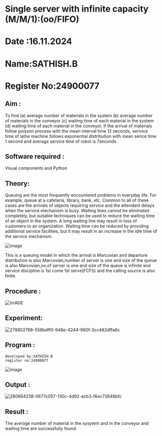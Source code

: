 # Single server with infinite capacity (M/M/1):(oo/FIFO)

# Date :16.11.2024

# Name:SATHISH.B

# Register No:24900077

## Aim :
To find (a) average number of materials in the system (b) average number of materials in the conveyor (c) waiting time of each material in the system (d) waiting time of each material in the conveyor, if the arrival  of materials follow poisson process with the mean interval time 12 seconds, serivice time of lathe machine follows exponential distribution with mean serice time 1 second and average service time of robot is 7seconds.

## Software required :
Visual components and Python

## Theory:
Queuing are the most frequently encountered problems in everyday life. For example, queue at a cafeteria, library, bank, etc. Common to all of these cases are the arrivals of objects requiring service and the attendant delays when the service mechanism is busy. Waiting lines cannot be eliminated completely, but suitable techniques can be used to reduce the waiting time of an object in the system. A long waiting line may result in loss of customers to an organization. Waiting time can be reduced by providing additional service facilities, but it may result in an increase in the idle time of the service mechanism.

![image](1.png)

This is a queuing model in which the arrival is Marcovian and departure distribution is also Marcovian,number of server is one and size of the queue is also Marcovian,no.of server is one and size of the queue is infinite and service discipline is 1st come 1st serve(FCFS) and the calling source is also finite.

## Procedure :

![imAGE](2.png)



## Experiment:
![278802768-558bdff0-948e-4244-960f-3cc482dffa6c](https://github.com/user-attachments/assets/26173a52-8824-4b13-b85b-289abe314232)


 
## Program :
```
developed by:SATHISH.B
register no:24900077
```
![image](https://github.com/ramjan1729/Single-server-infinite-capacity---Markov-Model/assets/103921593/5f1fd58d-5929-4c51-89ea-4cef009e5bad)

## Output :
![280664238-0677c057-130c-4d92-acb3-f6ec73646bfc](https://github.com/user-attachments/assets/94d8b9c2-0413-4ecf-a4d5-a4c01ecb9c8f)

## Result :
The average number of material in the sysytem and in the conveyor and waiting time are successfully found.
